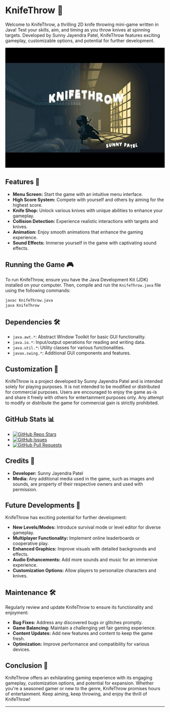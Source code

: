 # KnifeThrow 🎯

Welcome to KnifeThrow, a thrilling 2D knife throwing mini-game written in Java! Test your skills, aim, and timing as you throw knives at spinning targets. Developed by Sunny Jayendra Patel, KnifeThrow features exciting gameplay, customizable options, and potential for further development.

![KnifeThrow Gameplay](/knifethrow_demonstration.jpg)


## Features 🚀
- **Menu Screen:** Start the game with an intuitive menu interface.
- **High Score System:** Compete with yourself and others by aiming for the highest score.
- **Knife Shop:** Unlock various knives with unique abilities to enhance your gameplay.
- **Collision Detection:** Experience realistic interactions with targets and knives.
- **Animation:** Enjoy smooth animations that enhance the gaming experience.
- **Sound Effects:** Immerse yourself in the game with captivating sound effects.

## Running the Game 🎮
To run KnifeThrow, ensure you have the Java Development Kit (JDK) installed on your computer. Then, compile and run the `KnifeThrow.java` file using the following commands:

```bash
javac KnifeThrow.java
java KnifeThrow
```
## Dependencies 🛠️
- `java.awt.*`: Abstract Window Toolkit for basic GUI functionality.
- `java.io.*`: Input/output operations for reading and writing data.
- `java.util.*`: Utility classes for various functionalities.
- `javax.swing.*`: Additional GUI components and features.

## Customization 🎨
KnifeThrow is a project developed by Sunny Jayendra Patel and is intended solely for playing purposes. It is not intended to be modified or distributed for commercial purposes. Users are encouraged to enjoy the game as-is and share it freely with others for entertainment purposes only. Any attempt to modify or distribute the game for commercial gain is strictly prohibited.

## GitHub Stats 📊
- [![GitHub Repo Stars](https://img.shields.io/github/stars/sunnypatell/KnifeThrow?style=social)](https://github.com/sunnypatell/KnifeThrow/stargazers)
- [![GitHub Issues](https://img.shields.io/github/issues/sunnypatell/KnifeThrow)](https://github.com/sunnypatell/KnifeThrow/issues)
- [![GitHub Pull Requests](https://img.shields.io/github/issues-pr/sunnypatell/KnifeThrow)](https://github.com/sunnypatell/KnifeThrow/pulls)

## Credits 🙌
- **Developer:** Sunny Jayendra Patel
- **Media:** Any additional media used in the game, such as images and sounds, are property of their respective owners and used with permission.

## Future Developments 🚧
KnifeThrow has exciting potential for further development:
- **New Levels/Modes:** Introduce survival mode or level editor for diverse gameplay.
- **Multiplayer Functionality:** Implement online leaderboards or cooperative play.
- **Enhanced Graphics:** Improve visuals with detailed backgrounds and effects.
- **Audio Enhancements:** Add more sounds and music for an immersive experience.
- **Customization Options:** Allow players to personalize characters and knives.

## Maintenance 🛠️
Regularly review and update KnifeThrow to ensure its functionality and enjoyment:
- **Bug Fixes:** Address any discovered bugs or glitches promptly.
- **Game Balancing:** Maintain a challenging yet fair gaming experience.
- **Content Updates:** Add new features and content to keep the game fresh.
- **Optimization:** Improve performance and compatibility for various devices.

## Conclusion 🎉
KnifeThrow offers an exhilarating gaming experience with its engaging gameplay, customization options, and potential for expansion. Whether you're a seasoned gamer or new to the genre, KnifeThrow promises hours of entertainment. Keep aiming, keep throwing, and enjoy the thrill of KnifeThrow!

---
